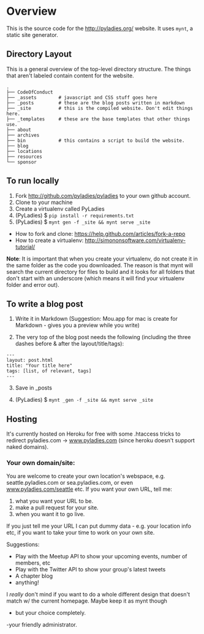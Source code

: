 # Overview

This is the source code for the http://pyladies.org/ website. It uses
`mynt`, a static site generator.

## Directory Layout

This is a general overview of the top-level directory structure. The
things that aren't labeled contain content for the website. 


```
.
├── CodeOfConduct
├── _assets        # javascript and CSS stuff goes here
├── _posts         # these are the blog posts written in markdown
├── _site          # this is the compiled website. Don't edit things here.
├── _templates     # these are the base templates that other things use.
├── about
├── archives
├── bin            # this contains a script to build the website.
├── blog
├── locations
├── resources
└── sponsor
```

## To run locally

1. Fork http://github.com/pyladies/pyladies to your own github account.
2. Clone to your machine
3. Create a virtualenv called PyLadies
4. (PyLadies) $ `pip install -r requirements.txt`
5. (PyLadies) $ `mynt gen -f _site && mynt serve _site`

* How to fork and clone: https://help.github.com/articles/fork-a-repo
* How to create a virtualenv: http://simononsoftware.com/virtualenv-tutorial/

**Note**: It is important that when you create your virtualenv, do not
create it in the same folder as the code you downloaded. The reason is
that mynt will search the current directory for files to build and it
looks for all folders that don't start with an underscore (which means
it will find your virtualenv folder and error out).

## To write a blog post

1. Write it in Markdown (Suggestion: Mou.app for mac is create for
Markdown - gives you a preview while you write)

2. The very top of the blog post needs the following (including the
three dashes before & after the layout/title/tags):

```
---
layout: post.html
title: "Your title here"
tags: [list, of relevant, tags]
---
```

3. Save in _posts

4. (PyLadies) $ `mynt _gen -f _site && mynt serve _site`

## Hosting

It's currently hosted on Heroku for free with some .htaccess tricks to
redirect pyladies.com -> www.pyladies.com (since heroku doesn't
support naked domains).

### Your own domain/site:

You are welcome to create your own location's webspace,
e.g. seattle.pyladies.com or sea.pyladies.com, or even
www.pyladies.com/seattle etc. If you want your own URL, tell me:

1. what you want your URL to be.
2. make a pull request for your site.
3. when you want it to go live.

If you just tell me your URL I can put dummy data - e.g. your location
info etc, if you want to take your time to work on your own site.

Suggestions:
* Play with the Meetup API to show your upcoming events, number of members, etc
* Play with the Twitter API to show your group's latest tweets
* A chapter blog
* anything!

I _really_ don't mind if you want to do a whole different design that
doesn't match w/ the current homepage. Maybe keep it as mynt though
- but your choice completely.


-your friendly administrator.
